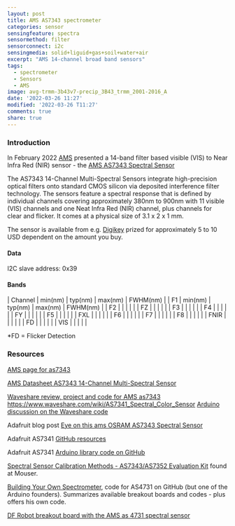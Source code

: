 ```yaml
---
layout: post
title: AMS AS7343 spectrometer
categories: sensor
sensingfeature: spectra
sensormethod: filter
sensorconnect: i2c
sensingmedia: solid+liguid+gas+soil+water+air
excerpt: "AMS 14-channel broad band sensors"
tags:
  - spectrometer
  - Sensors
  - AMS
image: avg-trmm-3b43v7-precip_3B43_trmm_2001-2016_A
date: '2022-03-26 11:27'
modified: '2022-03-26 T11:27'
comments: true
share: true
---
```


### Introduction

In February 2022 [AMS](https://ams.com/) presented a 14-band filter based visible (VIS) to Near Infra Red (NIR) sensor - the [AMS AS7343 Spectral Sensor](https://ams.com/AS7343)

The AS7343 14-Channel Multi-Spectral Sensors integrate high-precision optical filters onto standard CMOS silicon via deposited interference filter technology. The sensors feature a spectral response that is defined by individual channels covering approximately 380nm to 900nm with 11 visible (VIS) channels and one Neat Infra Red (NIR) channel, plus channels for clear and flicker. It comes at a physical size of 3.1 x 2 x 1 mm.

The sensor is available from e.g. [Digikey](https://www.digikey.se/en/products/filter/optical-sensors-ambient-light-ir-uv-sensors/536?s=N4IgTCBcDaIIIGUDsBmALCkBdAvkA) prized for approximately 5 to 10 USD dependent on the amount you buy.

#### Data

I2C slave address: 0x39

#### Bands

| Channel | min(nm) | typ(nm) | max(nm) | FWHM(nm) |
| F1 | min(nm) | typ(nm) | max(nm) | FWHM(nm) |
| F2 |   |   |   |   |
| FZ |   |   |   |   |
| F3 |   |   |   |   |
| F4 |   |   |   |   |
| FY |   |   |   |   |
| F5 |   |   |   |   |
| FXL |   |   |   |   |
| F6 |   |   |   |   |
| F7 |   |   |   |   |
| F8 |   |   |   |   |
| FNIR |   |   |   |   |
| FD |   |   |   |   |
| VIS |   |   |   |   |

*FD = Flicker Detection

### Resources

[AMS page for as7343](https://ams.com/en/as7343)

[AMS Datasheet AS7343 14-Channel Multi-Spectral Sensor](https://ams.com/documents/20143/6705498/AS7343_DS001046_6_00.pdf)

[Waveshare review, project and code for AMS as7343](https://www.waveshare.com/as7341-spectral-color-sensor.htm)
https://www.waveshare.com/wiki/AS7341_Spectral_Color_Sensor
[Arduino discussion on the Waveshare code](https://forum.arduino.cc/t/as7341-spectral-color-sensor/905445/3)

Adafruit blog post [Eye on this ams OSRAM AS7343 Spectral Sensor](https://blog.adafruit.com/2022/08/11/eye-on-npi-ams-osram-as7343-spectral-sensor-digikey-eyeonnpi-digikey-amsosram-adafruit/)

Adafruit AS7341 [GitHub resources](https://github.com/adafruit/Adafruit-AS7341-PCB)

Adafruit AS7341 [Arduino library code on GitHub](https://github.com/adafruit/Adafruit_AS7341)

[Spectral Sensor Calibration Methods - AS7343/AS7352 Evaluation Kit](https://www.mouser.se/pdfDocs/SpectralSensorCalibrationMethods.pdf) found at Mouser.

[Building Your Own Spectrometer](https://github.com/tigoe/LightProjects/blob/main/spectrometers/AS7341/AS7341_Spectrometer_serial/AS7341_Spectrometer_serial.ino), code for AS4731 on GitHub (but one of the Arduino founders). Summarizes available breakout boards and codes - plus offers his own code.

[DF Robot breakout board with the AMS as 4731 spectral sensor](https://wiki.dfrobot.com/Gravity_AS7341_Visible_Light_Sensor_SKU_SEN0364)
